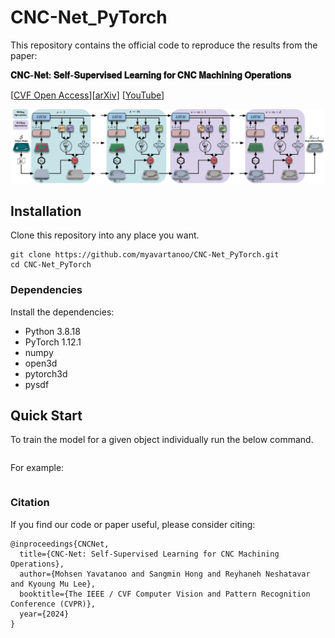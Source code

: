 # CNC-Net_PyTorch

This repository contains the official code to reproduce the results from the paper:

**𝐂𝐍𝐂-𝐍𝐞𝐭: 𝐒𝐞𝐥𝐟-𝐒𝐮𝐩𝐞𝐫𝐯𝐢𝐬𝐞𝐝 𝐋𝐞𝐚𝐫𝐧𝐢𝐧𝐠 𝐟𝐨𝐫 𝐂𝐍𝐂 𝐌𝐚𝐜𝐡𝐢𝐧𝐢𝐧𝐠 𝐎𝐩𝐞𝐫𝐚𝐭𝐢𝐨𝐧𝐬**

\[[CVF Open Access](https://openaccess.thecvf.com/content/CVPR2024/html/Yavartanoo_CNC-Net_Self-Supervised_Learning_for_CNC_Machining_Operations_CVPR_2024_paper.html)\]\[[arXiv](https://arxiv.org/abs/2312.09925)\] \[[YouTube](https://www.youtube.com/watch?v=0wg5aV-q7XU&t=1s)\]

![architecture](https://github.com/myavartanoo/CNC-Net_PyTorch/blob/master/source/Framework.png)

## Installation
Clone this repository into any place you want.
```
git clone https://github.com/myavartanoo/CNC-Net_PyTorch.git
cd CNC-Net_PyTorch
```

### Dependencies
Install the dependencies:
* Python 3.8.18
* PyTorch 1.12.1
* numpy
* open3d
* pytorch3d
* pysdf

## Quick Start
To train the model for a given object individually run the below command.
```python train.py --input_object {objec_name} --gpu {device_index} --experiment {experiment_name}
```

For example:
```python train.py --input_object '0.off' --gpu 0 --experiment exp_0
```


### Citation
If you find our code or paper useful, please consider citing:
```
@inproceedings{CNCNet,
  title={CNC-Net: Self-Supervised Learning for CNC Machining Operations},
  author={Mohsen Yavatanoo and Sangmin Hong and Reyhaneh Neshatavar and Kyoung Mu Lee},
  booktitle={The IEEE / CVF Computer Vision and Pattern Recognition Conference (CVPR)},
  year={2024}
}
```
